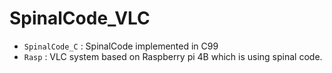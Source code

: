 # SpinalCode_VLC
- ```SpinalCode_C``` : SpinalCode implemented in C99
- ```Rasp``` : VLC system based on Raspberry pi 4B which is using spinal code.